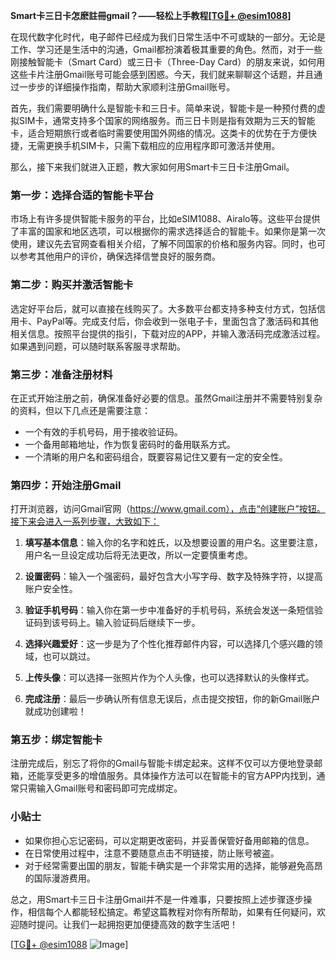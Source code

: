**Smart卡三日卡怎麽註冊gmail？——轻松上手教程[[TG💪+ @esim1088](https://t.me/s/esim1088)]**

在现代数字化时代，电子邮件已经成为我们日常生活中不可或缺的一部分。无论是工作、学习还是生活中的沟通，Gmail都扮演着极其重要的角色。然而，对于一些刚接触智能卡（Smart Card）或三日卡（Three-Day Card）的朋友来说，如何用这些卡片注册Gmail账号可能会感到困惑。今天，我们就来聊聊这个话题，并且通过一步步的详细操作指南，帮助大家顺利注册Gmail账号。

首先，我们需要明确什么是智能卡和三日卡。简单来说，智能卡是一种预付费的虚拟SIM卡，通常支持多个国家的网络服务。而三日卡则是指有效期为三天的智能卡，适合短期旅行或者临时需要使用国外网络的情况。这类卡的优势在于方便快捷，无需更换手机SIM卡，只需下载相应的应用程序即可激活并使用。

那么，接下来我们就进入正题，教大家如何用Smart卡三日卡注册Gmail。

### 第一步：选择合适的智能卡平台

市场上有许多提供智能卡服务的平台，比如eSIM1088、Airalo等。这些平台提供了丰富的国家和地区选项，可以根据你的需求选择适合的智能卡。如果你是第一次使用，建议先去官网查看相关介绍，了解不同国家的价格和服务内容。同时，也可以参考其他用户的评价，确保选择信誉良好的服务商。

### 第二步：购买并激活智能卡

选定好平台后，就可以直接在线购买了。大多数平台都支持多种支付方式，包括信用卡、PayPal等。完成支付后，你会收到一张电子卡，里面包含了激活码和其他相关信息。按照平台提供的指引，下载对应的APP，并输入激活码完成激活过程。如果遇到问题，可以随时联系客服寻求帮助。

### 第三步：准备注册材料

在正式开始注册之前，确保准备好必要的信息。虽然Gmail注册并不需要特别复杂的资料，但以下几点还是需要注意：
- 一个有效的手机号码，用于接收验证码。
- 一个备用邮箱地址，作为恢复密码时的备用联系方式。
- 一个清晰的用户名和密码组合，既要容易记住又要有一定的安全性。

### 第四步：开始注册Gmail

打开浏览器，访问Gmail官网（https://www.gmail.com），点击“创建账户”按钮。接下来会进入一系列步骤，大致如下：

1. **填写基本信息**：输入你的名字和姓氏，以及想要设置的用户名。这里要注意，用户名一旦设定成功后将无法更改，所以一定要慎重考虑。
   
2. **设置密码**：输入一个强密码，最好包含大小写字母、数字及特殊字符，以提高账户安全性。

3. **验证手机号码**：输入你在第一步中准备好的手机号码，系统会发送一条短信验证码到该号码上。输入验证码后继续下一步。

4. **选择兴趣爱好**：这一步是为了个性化推荐邮件内容，可以选择几个感兴趣的领域，也可以跳过。

5. **上传头像**：可以选择一张照片作为个人头像，也可以选择默认的头像样式。

6. **完成注册**：最后一步确认所有信息无误后，点击提交按钮，你的新Gmail账户就成功创建啦！

### 第五步：绑定智能卡

注册完成后，别忘了将你的Gmail与智能卡绑定起来。这样不仅可以方便地登录邮箱，还能享受更多的增值服务。具体操作方法可以在智能卡的官方APP内找到，通常只需输入Gmail账号和密码即可完成绑定。

### 小贴士

- 如果你担心忘记密码，可以定期更改密码，并妥善保管好备用邮箱的信息。
- 在日常使用过程中，注意不要随意点击不明链接，防止账号被盗。
- 对于经常需要出国的朋友，智能卡确实是一个非常实用的选择，能够避免高昂的国际漫游费用。

总之，用Smart卡三日卡注册Gmail并不是一件难事，只要按照上述步骤逐步操作，相信每个人都能轻松搞定。希望这篇教程对你有所帮助，如果有任何疑问，欢迎随时提问。让我们一起拥抱更加便捷高效的数字生活吧！

[[TG💪+ @esim1088](https://t.me/s/esim1088) ![Image](https://i.postimg.cc/4NQfJmqS/Snipaste-2025-05-13-00-14-12.png)]
